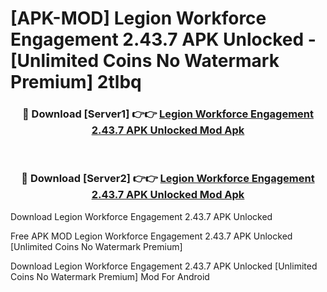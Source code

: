 # [APK-MOD] Legion Workforce Engagement 2.43.7 APK Unlocked - [Unlimited Coins No Watermark Premium] 2tlbq



<div align="center">
<h3>🔴 Download [Server1] 👉👉 <a href="https://momento.my/?title=Legion_Workforce_Engagement_2.43.7_APK_Unlocked">Legion Workforce Engagement 2.43.7 APK Unlocked Mod Apk</a></h3><br>

<h3>🔴 Download [Server2] 👉👉 <a href="https://momento.my/?title=Legion_Workforce_Engagement_2.43.7_APK_Unlocked">Legion Workforce Engagement 2.43.7 APK Unlocked Mod Apk</a></h3>
</div>



Download Legion Workforce Engagement 2.43.7 APK Unlocked 

Free APK MOD Legion Workforce Engagement 2.43.7 APK Unlocked [Unlimited Coins No Watermark Premium]

Download Legion Workforce Engagement 2.43.7 APK Unlocked [Unlimited Coins No Watermark Premium] Mod For Android
